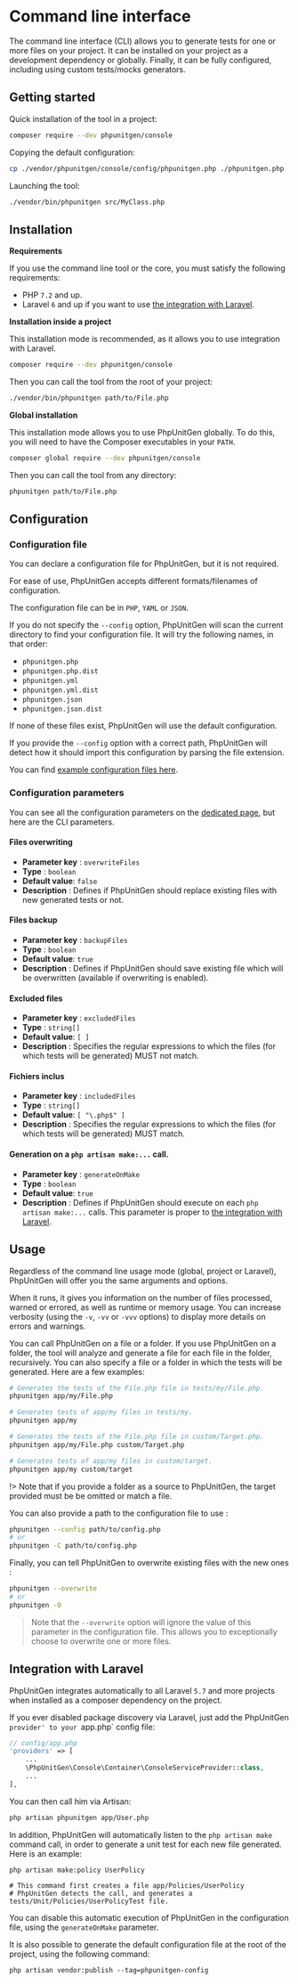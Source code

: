 # Command line interface

The command line interface (CLI) allows you to generate tests for one or more files
on your project. It can be installed on your project as a development dependency or globally.
Finally, it can be fully configured, including using custom tests/mocks generators.

## Getting started

Quick installation of the tool in a project:

```bash
composer require --dev phpunitgen/console
```

Copying the default configuration:

```bash
cp ./vendor/phpunitgen/console/config/phpunitgen.php ./phpunitgen.php
```

Launching the tool:

```bash
./vendor/bin/phpunitgen src/MyClass.php
```

## Installation

**Requirements**

If you use the command line tool or the core, you must satisfy
the following requirements:

- PHP `7.2` and up.
- Laravel `6` and up if you want to use
[the integration with Laravel](/en/command-line.md#integration-with-laravel).

**Installation inside a project**

This installation mode is recommended, as it allows you to use
integration with Laravel.

```bash
composer require --dev phpunitgen/console
```

Then you can call the tool from the root of your project:

```bash
./vendor/bin/phpunitgen path/to/File.php
```

**Global installation**

This installation mode allows you to use PhpUnitGen globally.
To do this, you will need to have the Composer executables in your `PATH`.

```bash
composer global require --dev phpunitgen/console
```

Then you can call the tool from any directory:

```bash
phpunitgen path/to/File.php
```

## Configuration

### Configuration file

You can declare a configuration file for PhpUnitGen, but it is not required.

For ease of use, PhpUnitGen accepts different formats/filenames of
configuration.

The configuration file can be in `PHP`, `YAML` or `JSON`.

If you do not specify the `--config` option, PhpUnitGen will scan the current directory to
find your configuration file. It will try the following names, in that order:

- `phpunitgen.php`
- `phpunitgen.php.dist`
- `phpunitgen.yml`
- `phpunitgen.yml.dist`
- `phpunitgen.json`
- `phpunitgen.json.dist`

If none of these files exist, PhpUnitGen will use the default configuration.

If you provide the `--config` option with a correct path, PhpUnitGen will detect
how it should import this configuration by parsing the file extension.

You can find [example configuration files
here](https://github.com/paul-thebaud/phpunitgen-console/tree/master/config).

### Configuration parameters

You can see all the configuration parameters on the [dedicated page](/en/configuration.md),
but here are the CLI parameters.

#### Files overwriting

* **Parameter key** : `overwriteFiles`
* **Type** : `boolean`
* **Default value**: `false`
* **Description** : Defines if PhpUnitGen should replace existing files with
new generated tests or not.

#### Files backup

* **Parameter key** : `backupFiles`
* **Type** : `boolean`
* **Default value**: `true`
* **Description** : Defines if PhpUnitGen should save existing file which will
be overwritten (available if overwriting is enabled).

#### Excluded files

* **Parameter key** : `excludedFiles`
* **Type** : `string[]`
* **Default value**: `[ ]`
* **Description** : Specifies the regular expressions to which the files (for which tests
will be generated) MUST not match.

#### Fichiers inclus

* **Parameter key** : `includedFiles`
* **Type** : `string[]`
* **Default value**: `[ "\.php$" ]`
* **Description** : Specifies the regular expressions to which the files (for which tests
will be generated) MUST match.

#### Generation on a `php artisan make:...` call.

* **Parameter key** : `generateOnMake`
* **Type** : `boolean`
* **Default value**: `true`
* **Description** : Defines if PhpUnitGen should execute on each `php artisan make:...`
calls. This parameter is proper to [the integration with Laravel](/en/command-line.md#integration-with-laravel).

## Usage

Regardless of the command line usage mode (global, project or Laravel), PhpUnitGen
will offer you the same arguments and options.

When it runs, it gives you information on the number of files processed, warned
or errored, as well as runtime or memory usage.
You can increase verbosity (using the `-v`, `-vv` or `-vvv` options) to display
more details on errors and warnings.

You can call PhpUnitGen on a file or a folder. If you use PhpUnitGen
on a folder, the tool will analyze and generate a file for each file in the folder,
recursively. You can also specify a file or a folder in which
the tests will be generated. Here are a few examples:

```bash
# Generates the tests of the File.php file in tests/my/File.php.
phpunitgen app/my/File.php

# Generates tests of app/my files in tests/my.
phpunitgen app/my

# Generates the tests of the File.php file in custom/Target.php.
phpunitgen app/my/File.php custom/Target.php

# Generates tests of app/my files in custom/target.
phpunitgen app/my custom/target
```

!> Note that if you provide a folder as a source to PhpUnitGen, the target provided must be
be omitted or match a file.

You can also provide a path to the configuration file to use :

```bash
phpunitgen --config path/to/config.php
# or
phpunitgen -C path/to/config.php
```

Finally, you can tell PhpUnitGen to overwrite existing files with the new ones :

```bash
phpunitgen --overwrite
# or
phpunitgen -O
```

> Note that the `--overwrite` option will ignore the value of this parameter in the configuration file.
> This allows you to exceptionally choose to overwrite one or more files.

## Integration with Laravel

PhpUnitGen integrates automatically to all Laravel `5.7` and more projects when installed
as a composer dependency on the project.

If you ever disabled package discovery via Laravel, just add the PhpUnitGen `provider' to your
`app.php` config file:

```php
// config/app.php
'providers' => [
    ...
    \PhpUnitGen\Console\Container\ConsoleServiceProvider::class,
    ...
],
```

You can then call him via Artisan:

```bash
php artisan phpunitgen app/User.php
```

In addition, PhpUnitGen will automatically listen to the `php artisan make` command call,
in order to generate a unit test for each new file generated. Here is an example:

```
php artisan make:policy UserPolicy

# This command first creates a file app/Policies/UserPolicy
# PhpUnitGen detects the call, and generates a tests/Unit/Policies/UserPolicyTest file.
```

You can disable this automatic execution of PhpUnitGen in the configuration file, using the
`generateOnMake` parameter.

It is also possible to generate the default configuration file at the root of the project,
using the following command:

```
php artisan vendor:publish --tag=phpunitgen-config
```

